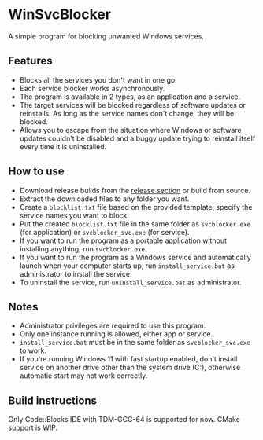 # WinSvcBlocker
A simple program for blocking unwanted Windows services.

[release_link]: https://github.com/TAN-Gaming/winsvcblocker/releases

## Features
- Blocks all the services you don't want in one go.
- Each service blocker works asynchronously.
- The program is available in 2 types, as an application and a service.
- The target services will be blocked regardless of software updates or reinstalls. As long as the service names don't change, they will be blocked.
- Allows you to escape from the situation where Windows or software updates couldn't be disabled and a buggy update trying to reinstall itself every time it is uninstalled.

## How to use
- Download release builds from the [release section][release_link] or build from source.
- Extract the downloaded files to any folder you want.
- Create a `blocklist.txt` file based on the provided template, specify the service names you want to block.
- Put the created `blocklist.txt` file in the same folder as `svcblocker.exe` (for application) or `svcblocker_svc.exe` (for service).
- If you want to run the program as a portable application without installing anything, run `svcblocker.exe`.
- If you want to run the program as a Windows service and automatically launch when your computer starts up, run `install_service.bat` as administrator to install the service.
- To uninstall the service, run `uninstall_service.bat` as administrator.

## Notes
- Administrator privileges are required to use this program.
- Only one instance running is allowed, either app or service.
- `install_service.bat` must be in the same folder as `svcblocker_svc.exe` to work.
- If you're running Windows 11 with fast startup enabled, don't install service on another drive other than the system drive (C:), otherwise automatic start may not work correctly.

## Build instructions
Only Code::Blocks IDE with TDM-GCC-64 is supported for now. CMake support is WIP.
